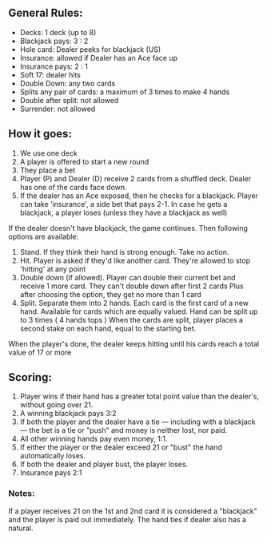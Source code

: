 <h2>General Rules:</h2>
<ul>
  <li>Decks: 1 deck (up to 8)</li>
  <li>Blackjack pays: 3 : 2</li>
  <li>Hole card: Dealer peeks for blackjack (US)</li>
  <li>Insurance: allowed if Dealer has an Ace face up</li>
  <li>Insurance pays: 2 : 1</li>
  <li>Soft 17: dealer hits</li>
  <li>Double Down: any two cards</li>
  <li>Splits any pair of cards: a maximum of 3 times to make 4 hands</li>
  <li>Double after split: not allowed</li>
  <li>Surrender: not allowed</li>
</ul>

<h2>How it goes:</h2>
<ol>
<li>We use one deck</li>
<li>A player is offered to start a new round</li>
<li>They place a bet</li>
<li>Player (P) and Dealer (D) receive 2 cards from a shuffled deck. Dealer has one of the cards face down.</li>
<li>If the dealer has an Ace exposed, then he checks for a blackjack. Player can take 'insurance', a side bet that pays 2-1.
In case he gets a blackjack, a player loses (unless they have a blackjack as well)</li>
</ol>

<p>If the dealer doesn't have blackjack, the game continues. Then following options are available:</p>

<ol>
<li>Stand. If they think their hand is strong enough. Take no action.</li>
<li>Hit. Player is asked if they'd like another card. They're allowed to stop 'hitting' at any point</li>
<li>Double down (if allowed). Player can double their current bet and receive 1 more card. They can't double down after first 2 cards
Plus after choosing the option, they get no more than 1 card</li>
<li>Split. Separate them into 2 hands. Each card is the first card of a new hand.
Available for cards which are equally valued. Hand can be split up to 3 times ( 4 hands tops )
When the cards are split, player places a second stake on each hand, equal to the starting bet.</li>
</ol>

<p>When the player's done, the dealer keeps hitting until his cards reach a total value of 17 or more</p>

<h2>Scoring:</h2>
<ol>
<li>Player wins if their hand has a greater total point value than the dealer's, without going over 21.</li>
<li>A winning blackjack pays 3:2</li>
<li>If both the player and the dealer have a tie — including with a blackjack — the bet is a tie or "push" and money is neither lost, nor paid.</li>
<li>All other winning hands pay even money, 1:1.</li>
<li>If either the player or the dealer exceed 21 or "bust" the hand automatically loses.</li>
<li>If both the dealer and player bust, the player loses.</li>
<li>Insurance pays 2:1</li>
</ol>

<h3>Notes:</h3>
<p>If a player receives 21 on the 1st and 2nd card it is considered a "blackjack" and the player is paid out immediately.
The hand ties if dealer also has a natural.</p>
